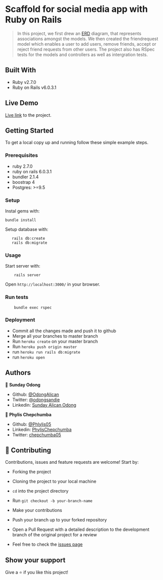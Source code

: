 # Scaffold for social media app with Ruby on Rails

> In this project, we first drew an [ERD](https://app.lucidchart.com/documents/edit/22dc3271-90bb-4170-935b-4c4a55aa10bb/0_0) diagram, that represents associations amongst the models. We then created the friendrequest model which enables a user to add users, remove friends, accept or reject friend requests from other users. The project also has RSpec tests for the models and controllers as well as intergration tests. 

## Built With

- Ruby v2.7.0
- Ruby on Rails v6.0.3.1

## Live Demo

[Live link](https://tranquil-ridge-05431.herokuapp.com/users/sign_in) to the project.


## Getting Started

To get a local copy up and running follow these simple example steps.

### Prerequisites

- ruby 2.7.0
- ruby on rails 6.0.3.1
- bundler 2.1.4
- boostrap 4
- Postgres: >=9.5

### Setup

Instal gems with:

```
bundle install
```

Setup database with:

```
   rails db:create
   rails db:migrate
```

### Usage

Start server with:

```
    rails server
```

Open `http://localhost:3000/` in your browser.

### Run tests

```
    bundle exec rspec
```

### Deployment

- Commit all the changes made and push it to github
- Merge all your branches to master branch
- Run `heroku create` on your master branch
- Run `heroku push origin master`
- run `heroku run rails db:migrate`
- run `heroku open`

## Authors

👤 **Sunday Odong**

- Github: [@OdongAlican](https://github.com/OdongAlican)
- Twitter: [@odongsandie](https://twitter.com/odongsandie)
- Linkedin: [Sunday Alican Odong](https://www.linkedin.com/in/sunday-alican-odong-b99226b7/)

👤 **Phylis Chepchumba**

- Github: [@Phlylis05](https://github.com/Phlylis05)
- Linkedin: [PhylisChepchumba](https://linkedin.com/PhylisChepchumba)
- Twitter: [chepchumba05](https://twitter.com/chepchumba05)

## 🤝 Contributing

Contributions, issues and feature requests are welcome! Start by:

- Forking the project
- Cloning the project to your local machine
- `cd` into the project directory
- Run `git checkout -b your-branch-name`
- Make your contributions
- Push your branch up to your forked repository
- Open a Pull Request with a detailed description to the development branch of the original project for a review

- Feel free to check the [issues page](https://github.com/OdongAlican/ror-social-scaffold/issues)

## Show your support

Give a ⭐️ if you like this project!
